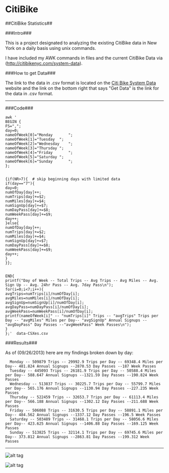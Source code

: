 CitiBike
========

##CitiBike Statistics##

###Intro###

This is a project designated to analyzing the existing CitiBike data in New York on a daily basis using unix commands. 

I have included my AWK commands in files and the current CitiBike Data via (http://citibikenyc.com/system-data). 

###How to get Data###

The link to the data in .csv format is located on the [Citi Bike System Data](http://citibikenyc.com/system-data) website and the link on the bottom right that says "Get Data" is the link for the data in .csv format. 

    

---
###Code###

    awk '
    BEGIN {
    FS=",";
    day=0;
    nameOfWeek[0]="Monday		";
    nameOfWeek[1]="Tuesday	";
    nameOfWeek[2]="Wednesday	";
    nameOfWeek[3]="Thursday	";
    nameOfWeek[4]="Friday		";
    nameOfWeek[5]="Saturday	";
    nameOfWeek[6]="Sunday		";
    }; 
  
    
    {if(NR>7){  # skip beginning days with limited data
    if(day=="7"){
    day=0;
    numOfDay[day]++;
    numTrips[day]+=$2;
    numMiles[day]+=$4;
    numSignUp[day]+=$7;
    numDayPass[day]+=$8;
    numWeekPass[day]+=$9;
    day++;
    }else{
    numOfDay[day]++;
    numTrips[day]+=$2;
    numMiles[day]+=$4;
    numSignUp[day]+=$7;
    numDayPass[day]+=$8;
    numWeekPass[day]+=$9;
    day++;
    }
    }};
    
    
    END{
    printf("Day of Week -- Total Trips -- Avg Trips -- Avg Miles -- Avg. Sign Up -- Avg. 24hr Pass -- Avg. 7day Pass\n");
    for(i=0;i<7;i++){
    avgTrips=numTrips[i]/numOfDay[i];
    avgMiles=numMiles[i]/numOfDay[i];
    avgSignUp=numSignUp[i]/numOfDay[i];
    avgDayPass=numDayPass[i]/numOfDay[i];
    avgWeekPass=numWeekPass[i]/numOfDay[i];
    printf(nameOfWeek[i]" -- "numTrips[i]" Trips -- "avgTrips" Trips per Day -- "avgMiles" Miles per Day-- "avgSignUp" Annual Signups --"avgDayPass" Day Passes --"avgWeekPass" Week Passes\n");
    }
    };'  data-CSXes.csv

###Results###

As of (09/26/2013) here are my findings broken down by day: 

      Monday -- 509879 Trips -- 29992.9 Trips per Day -- 69348.4 Miles per Day-- 481.824 Annual Signups --2870.53 Day Passes --187 Week Passes  
      Tuesday -- 445093 Trips -- 26181.9 Trips per Day -- 50588.4 Miles per Day-- 588.647 Annual Signups --1321.59 Day Passes --190.824 Week Passes  
      Wednesday -- 513837 Trips -- 30225.7 Trips per Day -- 55799.7 Miles per Day-- 565.176 Annual Signups --1130.94 Day Passes --227.235 Week Passes  
      Thursday -- 522459 Trips -- 32653.7 Trips per Day -- 61113.4 Miles per Day-- 566.188 Annual Signups --1302.12 Day Passes --211.688 Week Passes  
      Friday -- 506088 Trips -- 31630.5 Trips per Day -- 58891.1 Miles per Day-- 484.562 Annual Signups --1337.12 Day Passes --196.5 Week Passes  
      Saturday -- 503489 Trips -- 31468.1 Trips per Day -- 58056.6 Miles per Day-- 423.625 Annual Signups --1406.88 Day Passes --169.125 Week Passes  
      Sunday -- 513825 Trips -- 32114.1 Trips per Day -- 69745.6 Miles per Day-- 373.812 Annual Signups --2863.81 Day Passes --199.312 Week Passes  


---

![alt tag](https://raw.github.com/KFoxder/CitiBike/master/PassesChart.png)

![alt tag](https://raw.github.com/KFoxder/CitiBike/master/MilesTripChart.png)
